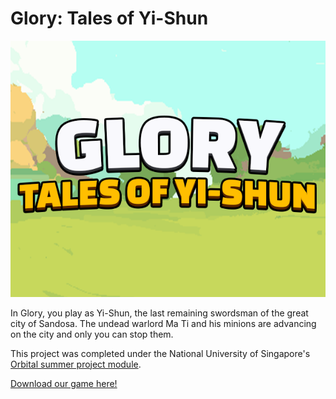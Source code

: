 # Glory: Tales of Yi-Shun
![alt text](https://raw.githubusercontent.com/DigiPie/Glory/master/Media/Thumbnail.png)

In Glory, you play as Yi-Shun, the last remaining swordsman of the great city of Sandosa. The undead warlord Ma Ti and his minions are advancing on the city and only you can stop them.

This project was completed under the National University of Singapore's [Orbital summer project module](http://nusskylab-dev.comp.nus.edu.sg/).

[Download our game here!](https://digipie.itch.io/glory)
